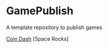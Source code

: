 # GamePublish
A template repository to publish games

[Coin Dash](https://wcu-cs-cooperlab.github.io/demo-games-michaelxmyers/main_scene/)
[Space Rocks]
